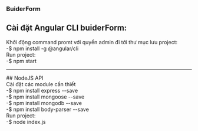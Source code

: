 ### BuiderForm

## Cài đặt Angular CLI buiderForm:
Khởi động command promt với quyền admin đi tới thư mục lưu project:<br/>
-$ npm install -g @angular/cli <br/>
Run project: <br/>
-$ npm start <br/>
<hr>
## NodeJS API <br/>
Cài đặt các module cần thiết <br/>
-$ npm install express --save <br/>
-$ npm install mongoose --save <br/>
-$ npm install mongodb --save <br/>
-$ npm install body-parser --save <br/>
Run project: <br/>
-$ node index.js <br/> 
